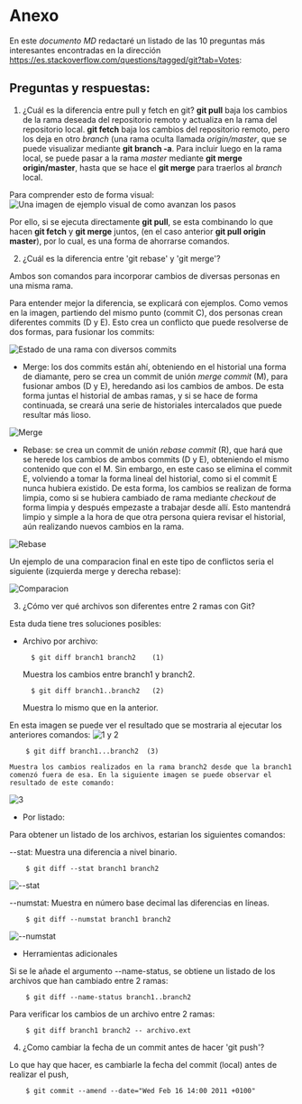 # Anexo

En este *documento MD* redactaré un listado de las 10 preguntas más interesantes encontradas en la dirección  https://es.stackoverflow.com/questions/tagged/git?tab=Votes:

 ## Preguntas y respuestas:

 1. ¿Cuál es la diferencia entre pull y fetch en git?
 **git pull** baja los cambios  de la rama deseada del repositorio remoto y actualiza en la rama del repositorio local.
 **git fetch** baja los cambios del repositorio remoto, pero los deja en otro *branch* (una rama oculta llamada *origin/master*, que se puede visualizar mediante  **git branch -a**. Para incluir luego en la rama local, se puede pasar a la rama *master* mediante **git merge origin/master**, hasta que se hace el **git merge** para traerlos al *branch* local.

 Para comprender esto de forma visual:
 ![Una imagen de ejemplo visual de como avanzan los pasos](https://i.stack.imgur.com/fUk4f.png)

 Por ello, si se ejecuta directamente **git pull**, se esta combinando lo que hacen **git fetch** y **git merge** juntos, (en el caso anterior **git pull origin master**), por lo cual, es una forma de ahorrarse comandos. 
 
 2. ¿Cuál es la diferencia entre 'git rebase' y 'git merge'?

 Ambos son comandos para incorporar cambios de diversas personas en una misma rama.

 Para entender mejor la diferencia, se explicará con ejemplos. Como vemos en la imagen, partiendo del mismo punto (commit C), dos personas crean diferentes commits (D y E). Esto crea un conflicto que puede resolverse de dos formas, para fusionar los commits:

 ![Estado de una rama con diversos commits](https://i.stack.imgur.com/pK7Zb.png)

- Merge: los dos commits están ahí, obteniendo en el historial una forma de diamante, pero se crea un commit de unión *merge commit* (M), para fusionar ambos (D y E), heredando asi los cambios de ambos.
De esta forma juntas el historial de ambas ramas, y si se hace de forma continuada, se creará una serie de historiales intercalados que puede resultar más lioso.


![Merge](https://i.stack.imgur.com/9Ul5w.png)

- Rebase: se crea un commit de unión *rebase commit* (R), que hará que se herede los cambios de ambos commits (D y E), obteniendo el mismo contenido que con el M. Sin embargo, en este caso se elimina el commit E, volviendo a tomar la forma lineal del historial, como si el commit E nunca hubiera existido.
De esta forma, los cambios se realizan de forma limpia, como si se hubiera cambiado de rama mediante *checkout* de forma limpia y después empezaste a trabajar desde allí. Esto mantendrá limpio y simple a la hora de que otra persona quiera revisar el historial, aún realizando nuevos cambios en la rama.

![Rebase](https://i.stack.imgur.com/9Ul5w.png)

Un ejemplo de una comparacion final en este tipo de conflictos seria el siguiente (izquierda merge y derecha rebase):

![Comparacion](https://i.stack.imgur.com/LF8Ys.png)

3. ¿Cómo ver qué archivos son diferentes entre 2 ramas con Git?

Esta duda tiene tres soluciones posibles:

- Archivo por archivo:

        $ git diff branch1 branch2    (1)
    Muestra los cambios entre branch1 y branch2.

        $ git diff branch1..branch2   (2)
    Muestra lo mismo que en la anterior.

En esta imagen se puede ver el resultado que se mostraria al ejecutar los anteriores comandos: 
![1 y 2](https://i.stack.imgur.com/GTxAw.png)

        $ git diff branch1...branch2  (3)  

    Muestra los cambios realizados en la rama branch2 desde que la branch1 comenzó fuera de esa. En la siguiente imagen se puede observar el resultado de este comando:
![3](https://i.stack.imgur.com/nxpg4.png)

- Por listado:

Para obtener un listado de los archivos, estarian los siguientes comandos:

--stat: Muestra una diferencia a nivel binario.

        $ git diff --stat branch1 branch2

![--stat](https://i.stack.imgur.com/9q4qA.png)

--numstat: Muestra en número base decimal las diferencias en líneas.

        $ git diff --numstat branch1 branch2

![--numstat](https://i.stack.imgur.com/9q4qA.png)

- Herramientas adicionales

Si se le añade el argumento --name-status, se obtiene un listado de los archivos que han cambiado entre 2 ramas:

        $ git diff --name-status branch1..branch2

Para verificar los cambios de un archivo entre 2 ramas:

        $ git diff branch1 branch2 -- archivo.ext

4.  ¿Como cambiar la fecha de un commit antes de hacer 'git push'?

Lo que hay que hacer, es cambiarle la fecha del commit (local) antes de realizar el push, 


        $ git commit --amend --date="Wed Feb 16 14:00 2011 +0100"

